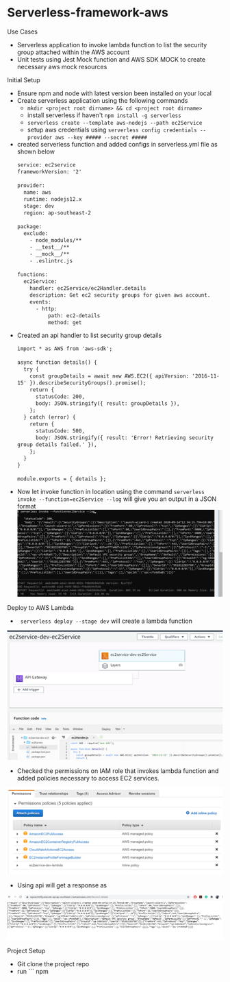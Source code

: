 # Serverless-framework-aws
Use Cases
  - Serverless application to invoke lambda function to list the security group attached within the AWS account
  - Unit tests using Jest Mock function and AWS SDK MOCK to create necessary aws mock resources
  
Initial Setup
  - Ensure npm and node with latest version been installed on your local
  - Create serverless application using the following commands
    - ```mkdir <project root dirname> && cd <project root dirname>```
    - install serverless if haven't ```npm install -g serverless```
    - ```serverless create --template aws-nodejs --path ec2Service```
    - setup aws credentials using ```serverless config credentials --provider aws --key ##### --secret #####```
  - created serverless function and added configs in serverless.yml file as shown below
    ```
    service: ec2service
    frameworkVersion: '2'

    provider:
      name: aws
      runtime: nodejs12.x
      stage: dev
      region: ap-southeast-2

    package:
      exclude:
        - node_modules/**
        - __test__/**
        - __mock__/**
        - .eslintrc.js

    functions:
      ec2Service:
        handler: ec2Service/ec2Handler.details
        description: Get ec2 security groups for given aws account.
        events:
          - http:
              path: ec2-details
              method: get
     ```
  - Created an api handler to list security group details
    ```
    import * as AWS from 'aws-sdk';

    async function details() {
      try {
        const groupDetails = await new AWS.EC2({ apiVersion: '2016-11-15' }).describeSecurityGroups().promise();
        return {
          statusCode: 200,
          body: JSON.stringify({ result: groupDetails }),
        };
      } catch (error) {
        return {
          statusCode: 500,
          body: JSON.stringify({ result: 'Error! Retrieving security group details failed.' }),
        };
      }
    }

    module.exports = { details };
    ```
  - Now let invoke function in location using the command
    ```serverless invoke --function=ec2Service --log```
    will give you an output in a JSON format
    ![alt text](https://github.com/pjudit123/serverless-framework-aws/blob/master/ouput_images/local_output.PNG)

Deploy to AWS Lambda
  - ``` serverless deploy --stage dev``` will create a lambda function
  
  ![alt text](https://github.com/pjudit123/serverless-framework-aws/blob/master/ouput_images/lambda_api.PNG)
  
  - Checked the permissions on IAM role that invokes lambda function and added policies necessary to access EC2 services.
  
  ![alt text](https://github.com/pjudit123/serverless-framework-aws/blob/master/ouput_images/iam-role.PNG)
  
  - Using api will get a response as 
  
  ![alt text](https://github.com/pjudit123/serverless-framework-aws/blob/master/ouput_images/api_response.PNG)
  
    
Project Setup
  - Git clone the project repo
  - run ``` npm 
